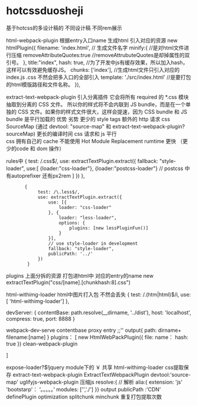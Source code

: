 # hotcssduosheji
基于hotcss的多设计稿的 不同设计稿 不同rem展示

html-webpack-plugin 根据entry入口name 生成html 引入对应的资源 
new htmlPlugin({
            filename: 'index.html', // 生成文件名字
            minify:{ //是对html文件进行压缩
                removeAttributeQuotes:true  //removeAttrubuteQuotes是却掉属性的双引号。
            },
            title:"index",
            hash: true, //为了开发中js有缓存效果，所以加入hash，这样可以有效避免缓存JS。
            chunks: ['index'], //生成html文件只引入对应的index.js .css 不然会把多入口的全部引入
            template: './src/index.html' //是要打包的html模版路径和文件名称。
        }),

extract-text-webpack-plugin 引入分离插件
它会将所有 required 的 *.css 模块抽取到分离的 CSS 文件。 所以你的样式将不会内联到 JS bundle，而是在一个单独的 CSS 文件。如果你的样式文件很大，这样会提速，因为 CSS bundle 和 JS bundle 是平行加载的
 优势	                                                                                  劣势
更少的 style tags	                                                                                额外的 http 请求
css SourceMap (通过 devtool: "source-map" 和 extract-text-webpack-plugin?sourceMap)	                 更长的编译时间
css 请求和 js 平行	 
css 拥有自己的 cache	不能使用                                                                      Hot Module Replacement
rumtime 更快 （更少的code 和 dom 操作） 
 
  rules中
            {
                test: /\.css$/,
                use: extractTextPlugin.extract({
                    fallback: "style-loader",
                    use:[
                        {loader:"css-loader"},
                        {loader:"postcss-loader"}  // postcss 中有autoprefixer 还有px2rem
                        ]
                    }) 
            },
            
           {
                test: /\.less$/,
                use: extractTextPlugin.extract({
                    use: [{
                        loader: "css-loader"
                    }, {
                        loader: "less-loader",
                        options: {
                            plugins: [new lessPluginFun()]
                        }
                    }],
                    // use style-loader in development
                    fallback: "style-loader",
                    publicPath: '../'
                })
            } 
            
 plugins
 上面分拆的资源 打包进html中 对应的entry的name
new extractTextPlugin("css/[name].[chunkhash:8].css")


html-withimg-loader
html中图片打入包 不然会丢失
 {
                test: /\.(htm|html)$/i,
                use:[ 'html-withimg-loader'] 
  },

 devServer: {
        contentBase: path.resolve(__dirname, '../dist'),
        host: 'localhost',
        compress: true,
        port: 8888
}


webpack-dev-serve
contentbase
proxy
entry ;;''
output{
path: dirname+
filename:[name]
}
plugins：
[
	new HtmlWebPackPlugin({
		file:
		name：
		hash: true
	})
clean-webpack-plugin

]

expose-loader?$!jquery module下的 ￥ 共享
html-withimg-loader
css提取保存
extract-text-webpack-plugin  ExtractTextWebpackPlugin
devtool:'source-map'
uglifyjs-webpack-plugin 压缩js
resolve:{ // 解析
alia:{
	extension: 'js'
	'bootstarp'： ‘。。。。。’
	modules: ['','./']
}}
output publicPath :'CDN'
definePlugin
optimization  splitchunk minchunk 重复打包提取次数 

